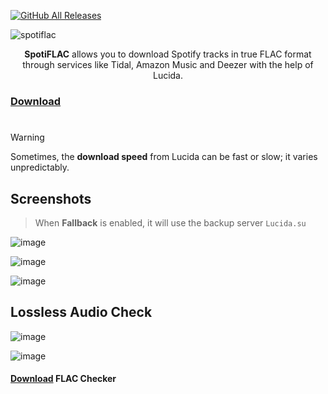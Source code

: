 [![GitHub All Releases](https://img.shields.io/github/downloads/afkarxyz/SpotiFLAC/total?style=for-the-badge)](https://github.com/afkarxyz/SpotiFLAC/releases)

![spotiflac](https://github.com/user-attachments/assets/a233a276-14a4-4f4c-b267-f182dd3912a0)

<div align="center">
<b>SpotiFLAC</b> allows you to download Spotify tracks in true FLAC format through services like Tidal, Amazon Music and Deezer with the help of Lucida.
</div>

### [Download](https://github.com/afkarxyz/SpotiFLAC/releases/download/v2.0/SpotiFLAC.exe)

#

> [!WARNING] 
Sometimes, the **download speed** from Lucida can be fast or slow; it varies unpredictably.

## Screenshots

> When **Fallback** is enabled, it will use the backup server `Lucida.su`

![image](https://github.com/user-attachments/assets/3db51367-45dc-470f-8d6e-8f783ebd6340)

![image](https://github.com/user-attachments/assets/a9020973-f79c-40ba-ab76-e4a3955a1ba4)

![image](https://github.com/user-attachments/assets/cf4d09dd-144f-4e7f-a204-78aad353cdbf)

## Lossless Audio Check

![image](https://github.com/user-attachments/assets/d63b422d-0ea3-4307-850f-96c99d7eaa9a)

![image](https://github.com/user-attachments/assets/7649e6e1-d5d1-49b3-b83f-965d44651d05)

#### [Download](https://github.com/afkarxyz/SpotiFLAC/releases/download/v0/FLAC-Checker.zip) FLAC Checker
